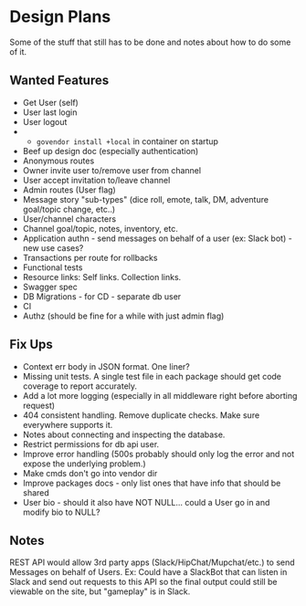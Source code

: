 # Design Plans

Some of the stuff that still has to be done and notes about how to do some of it.

## Wanted Features

- Get User (self)
- User last login
- User logout
- - `govendor install +local` in container on startup
- Beef up design doc (especially authentication)
- Anonymous routes
- Owner invite user to/remove user from channel
- User accept invitation to/leave channel
- Admin routes (User flag)
- Message story "sub-types" (dice roll, emote, talk, DM, adventure goal/topic change, etc..)
- User/channel characters
- Channel goal/topic, notes, inventory, etc.
- Application authn - send messages on behalf of a user (ex: Slack bot) - new use cases?
- Transactions per route for rollbacks
- Functional tests
- Resource links: Self links. Collection links.
- Swagger spec
- DB Migrations - for CD - separate db user
- CI
- Authz (should be fine for a while with just admin flag)

## Fix Ups

- Context err body in JSON format. One liner?
- Missing unit tests. A single test file in each package should get code coverage to report accurately.
- Add a lot more logging (especially in all middleware right before aborting request)
- 404 consistent handling. Remove duplicate checks. Make sure everywhere supports it.
- Notes about connecting and inspecting the database.
- Restrict permissions for db api user.
- Improve error handling (500s probably should only log the error and not expose the underlying problem.)
- Make cmds don't go into vendor dir
- Improve packages docs - only list ones that have info that should be shared
- User bio - should it also have NOT NULL... could a User go in and modify bio to NULL?

## Notes

REST API would allow 3rd party apps (Slack/HipChat/Mupchat/etc.) to send Messages on behalf of Users.
Ex: Could have a SlackBot that can listen in Slack and send out requests to this API so
the final output could still be viewable on the site, but "gameplay" is in Slack.